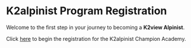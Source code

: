 # K2alpinist Program Registration

Welcome to the first step in your journey to becoming a **K2view Alpinist**. 

Click [here](https://www.k2view.com/k2alpinist-program-sign-up) to begin the registration for the K2alpinist Champion Academy.